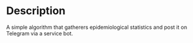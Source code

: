 # Description

A simple algorithm that gatherers epidemiological statistics and post it on Telegram via a service bot.

